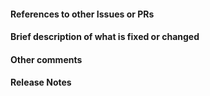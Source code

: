 <!-- Your title above should be a short description of what
was changed. Do not include the issue number in the title. -->

#### References to other Issues or PRs
<!-- If this pull request fixes an issue, write "Fixes #NNNN" in that exact
format, e.g. "Fixes #1234". See
https://github.com/blog/1506-closing-issues-via-pull-requests .-->


#### Brief description of what is fixed or changed


#### Other comments


#### Release Notes

<!-- Write the release notes for this release below. See
https://github.com/sympy/sympy/wiki/Writing-Release-Notes for more information
on how to write release notes. If there is no release notes entry for this PR,
write "NO ENTRY". The bot will check your release notes automatically to see
if they are formatted correctly. -->

<!-- BEGIN RELEASE NOTES -->

<!-- END RELEASE NOTES -->

